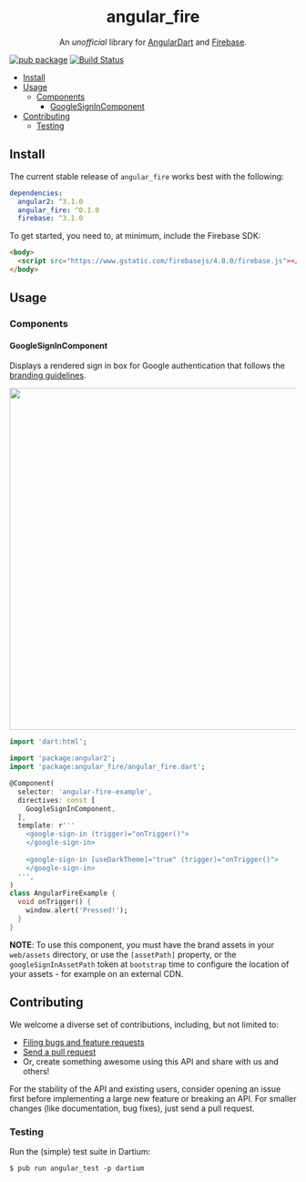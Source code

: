 <p align="center">
  <h1 align="center">angular_fire</h1>
  <p align="center">
    An <em>unofficial</em> library for <a href="https://webdev.dartlang.org/angular">AngularDart</a> and <a href="https://firebase.google.com">Firebase</a>.
  </p>
</p>

[![pub package](https://img.shields.io/pub/v/angular_fire.svg)](https://pub.dartlang.org/packages/angular_fire)
[![Build Status](https://travis-ci.org/matanlurey/angular_fire.svg)](https://travis-ci.org/matanlurey/angular_fire)

* [Install](#install)
* [Usage](#usage)
  * [Components](#components)
    * [GoogleSignInComponent](#google-sign-in-component)
* [Contributing](#contributing)
  * [Testing](#testing)

## Install

The current stable release of `angular_fire` works best with the following:

```yaml
dependencies:
  angular2: ^3.1.0
  angular_fire: ^0.1.0
  firebase: ^3.1.0
```

To get started, you need to, at minimum, include the Firebase SDK:

```html
<body>
  <script src="https://www.gstatic.com/firebasejs/4.0.0/firebase.js"></script>
</body>
```

<!-- TODO: Add an `example` folder. -->

## Usage

### Components

#### GoogleSignInComponent

Displays a rendered sign in box for Google authentication that follows the
[branding guidelines](https://developers.google.com/identity/branding-guidelines).

<img src="https://cloud.githubusercontent.com/assets/168174/26565270/896f1ac6-449e-11e7-8e7a-967547e5fb65.png" height="600" />

```dart
import 'dart:html';

import 'package:angular2';
import 'package:angular_fire/angular_fire.dart';

@Component(
  selector: 'angular-fire-example',
  directives: const [
    GoogleSignInComponent,
  ],
  template: r'''
    <google-sign-in (trigger)="onTrigger()">
    </google-sign-in>
    
    <google-sign-in [useDarkTheme]="true" (trigger)="onTrigger()">
    </google-sign-in>
  ''',
)
class AngularFireExample {
  void onTrigger() {
    window.alert('Pressed!');
  }
}
```

**NOTE**: To use this component, you must have the brand assets in your
`web/assets` directory, or use the `[assetPath]` property, or the 
`googleSignInAssetPath` token at `bootstrap` time to configure the location of
your assets - for example on an external CDN.

## Contributing

We welcome a diverse set of contributions, including, but not limited to:
* [Filing bugs and feature requests][file_issue]
* [Send a pull request][pull_request]
* Or, create something awesome using this API and share with us and others!

For the stability of the API and existing users, consider opening an issue
first before implementing a large new feature or breaking an API. For smaller
changes (like documentation, bug fixes), just send a pull request.

[file_issue]: https://github.com/matanlurey/angular_fire/issues/new
[pull_request]: https://github.com/matanlurey/angular_fire/pulls/new

### Testing

Run the (simple) test suite in Dartium:

```shell
$ pub run angular_test -p dartium
```
